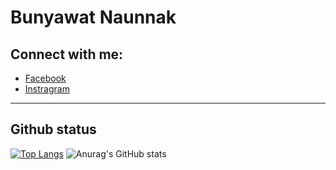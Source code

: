 # Bunyawat Naunnak

## Connect with me:

- [Facebook](https://www.facebook.com/bunyawat4263/)
- [Instragram](https://www.instagram.com/plzcallmegame/)

---
## Github status


[![Top Langs](https://github-readme-stats.vercel.app/api/top-langs/?username=bunnybunbun37204&hide=HTML,C%23,ShaderLab,HLSL&langs_count=5&theme=tokyonight)](https://github.com/anuraghazra/github-readme-stats)
![Anurag's GitHub stats](https://github-readme-stats.vercel.app/api?username=bunnybunbun37204&show_icons=true&theme=tokyonight)


